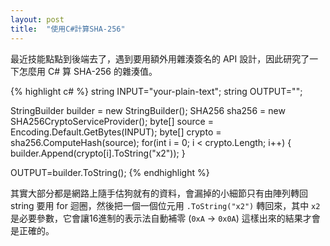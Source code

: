 ```yaml
---
layout: post
title:  "使用C#計算SHA-256"
---
```

最近技能點點到後端去了，遇到要用額外用雜湊簽名的 API 設計，因此研究了一下怎麼用 C# 算 SHA-256 的雜湊值。
<!-- more -->
{% highlight c# %}
string INPUT="your-plain-text";
string OUTPUT="";

StringBuilder builder = new StringBuilder();
SHA256 sha256 = new SHA256CryptoServiceProvider();
byte[] source = Encoding.Default.GetBytes(INPUT);
byte[] crypto = sha256.ComputeHash(source);
for(int i = 0; i < crypto.Length; i++)
{
   builder.Append(crypto[i].ToString("x2"));
}

OUTPUT=builder.ToString();
{% endhighlight %}

其實大部分都是網路上隨手估狗就有的資料，會漏掉的小細節只有由陣列轉回 string 要用 for 迴圈，然後把一個一個位元用 `.ToString("x2")` 轉回來，其中 `x2` 是必要參數，它會讓16進制的表示法自動補零 (`0xA` -> `0x0A`) 這樣出來的結果才會是正確的。